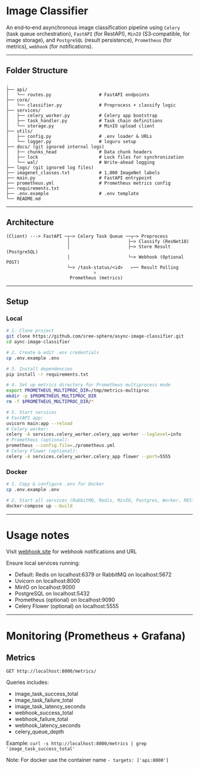 # Image Classifier
An end‑to‑end asynchronous image classification pipeline using `Celery` (task queue orchestration), `FastAPI` (for RestAPI), `MinIO` (S3‑compatible, for image storage), and `PostgreSQL` (result persistence), `Prometheus` (for metrics), `webhook` (for notifications).

---

## Folder Structure

```
.
├── api/
│   └── routes.py                  # FastAPI endpoints
├── core/
│   └── classifier.py              # Preprocess + classify logic
├── services/
│   ├── celery_worker.py           # Celery app bootstrap
│   ├── task_handler.py            # Task chain definitions
│   └── storage.py                 # MinIO upload client
├── utils/
│   ├── config.py                  # .env loader & URLs
│   └── logger.py                  # loguru setup
├── docs/ (git ignored internal logs)
│   ├── chunks_head                # Data chunk headers
│   ├── lock                       # Lock files for synchronization
│   └── wal/                       # Write-ahead logging
├── logs/ (git ignored log files)
├── imagenet_classes.txt           # 1,000 ImageNet labels
├── main.py                        # FastAPI entrypoint
├── prometheus.yml                 # Prometheus metrics config
├── requirements.txt
├── .env.example                   # .env template
└── README.md
```

---
## Architecture

```text
(Client) ---> FastAPI ─┬─> Celery Task Queue ──┬─> Preprocess
                       │                      ├─> Classify (ResNet18)
                       │                      ├─> Store Result (PostgreSQL)
                       │                      └─> Webhook (Optional POST)
                       └─> /task-status/<id>   ←── Result Polling
                                 ↑
                        Prometheus (metrics)
```

___
## Setup

### Local

```bash
# 1. Clone project
git clone https://github.com/sree-sphere/async-image-classifier.git
cd aync-image-classifier

# 2. Create & edit .env credentials
cp .env.example .env

# 3. Install dependencies
pip install -r requirements.txt

# 4. Set up metrics directory for Prometheus multiprocess mode
export PROMETHEUS_MULTIPROC_DIR=/tmp/metrics-multiproc
mkdir -p $PROMETHEUS_MULTIPROC_DIR
rm -f $PROMETHEUS_MULTIPROC_DIR/*

# 5. Start services
# FastAPI app:
uvicorn main:app --reload
# Celery worker:
celery -A services.celery_worker.celery_app worker --loglevel=info
# Prometheus (optional):
prometheus --config.file=./prometheus.yml
# Celery Flower (optional):
celery -A services.celery_worker.celery_app flower --port=5555
```

### Docker

```bash
# 1. Copy & configure .env for Docker
cp .env.example .env

# 2. Start all services (RabbitMQ, Redis, MinIO, Postgres, Worker, RESTAPI)
docker-compose up --build
```
___

# Usage notes

Visit [webhook.site](https://webhook.site/) for webhook notifications and URL

Ensure local services running:
 - Default: Redis on localhost:6379 or RabbitMQ on localhost:5672
 - Uvicorn on localhost:8000
 - MinIO on localhost:9000
 - PostgreSQL on localhost:5432
 - Prometheus (optional) on localhost:9090
 - Celery Flower (optional) on localhost:5555

 ___
 # Monitoring (Prometheus + Grafana)

## Metrics

`GET http://localhost:8000/metrics/`

Queries includes:

- image_task_success_total
- image_task_failure_total
- image_task_latency_seconds
- webhook_success_total
- webhook_failure_total
- webhook_latency_seconds
- celery_queue_depth

Example: `curl -s http://localhost:8000/metrics | grep 'image_task_success_total'`

Note: For docker use the container name `- targets: ['api:8000']`